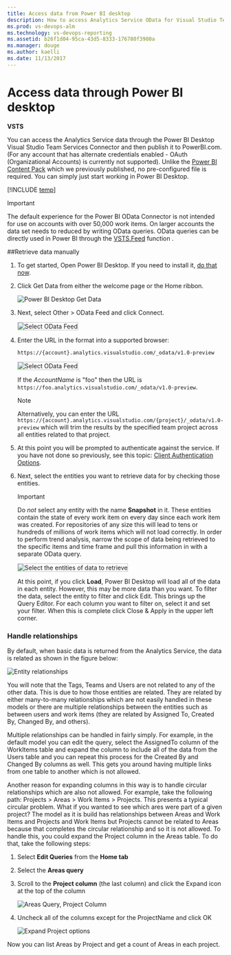 ```yaml
---
title: Access data from Power BI desktop  
description: How to access Analytics Service OData for Visual Studio Team Services (VSTS) from Power BI Desktop   
ms.prod: vs-devops-alm
ms.technology: vs-devops-reporting
ms.assetid: b26f1d04-95ca-43d5-8333-176780f3980a  
ms.manager: douge
ms.author: kaelli
ms.date: 11/13/2017
---
```


# Access data through Power BI desktop 

**VSTS**  

You can access the Analytics Service data through the Power BI Desktop Visual Studio Team Services Connector and then publish it to PowerBI.com. (For any account that has alternate credentials enabled - OAuth (Organizational Accounts) is currently not supported). Unlike the [Power BI Content Pack](https://www.visualstudio.com/en-us/get-started/report/report-on-vso-with-power-bi-vs) which we previously published, no pre-configured file is required. You can simply just start working in Power BI Desktop.

[!INCLUDE [temp](../_shared/analytics-preview.md)]

>[!IMPORTANT]
>The default experience for the Power BI OData Connector is not intended for use on accounts with over 50,000 work items. On larger accounts the data set needs to reduced by writing OData queries.  OData queries can be directly used in Power BI through the [VSTS.Feed](../powerbi/data-connector-functions.md) function .

##Retrieve data manually

1. To get started, Open Power BI Desktop. If you need to install it, [do that now](https://powerbi.microsoft.com/desktop).  

2. Click Get Data from either the welcome page or the Home ribbon.  

	![Power BI Desktop Get Data ](_img/access-analytics-pbi-get-data.png)  

3. Next, select Other > OData Feed and click Connect.  

	<img src="_img/pbi2.png" alt="Select OData Feed" style="border: 1px solid #C3C3C3;" />  

4.	Enter the URL in the format into a supported browser:  

	```OData
	https://{account}.analytics.visualstudio.com/_odata/v1.0-preview
	```  

	<img src="_img/pbi3.png" alt="Select OData Feed" style="border: 1px solid #C3C3C3;" />   

	If the *AccountName* is "foo" then the URL is ```https://foo.analytics.visualstudio.com/_odata/v1.0-preview```.

	>[!NOTE]  
	>Alternatively, you can enter the URL ```https://{account}.analytics.visualstudio.com/{project}/_odata/v1.0-preview``` which will trim the results by the specified team project across all entities related to that project.  

5. At this point you will be prompted to authenticate against the service. If you have not done so previously, see this topic: [Client Authentication Options](client-authentication-options.md).  
6. Next, select the entities you want to retrieve data for by checking those entities.

	>[!IMPORTANT]  
	>Do *not* select any entity with the name **Snapshot** in it. These entities contain the state of every work item on every day since each work item was created. For repositories of any size this will lead to tens or hundreds of millions of work items which will not load correctly. In order to perform trend analysis, narrow the scope of data being retrieved to the specific items and time frame and pull this information in with a separate OData query.  

	<img src="_img/pbi4.png" alt="Select the entities of data to retrieve" style="border: 1px solid #C3C3C3;" /> 

	At this point, if you click **Load**, Power BI Desktop will load all of the data in each entity. However, this may be more data than you want. To filter the data, select the entity to filter and click Edit. This brings up the Query Editor. For each column you want to filter on, select it and set your filter. When this is complete click Close & Apply in the upper left corner.  

### Handle relationships
 
By default, when basic data is returned from the Analytics Service, the data is related as shown in the figure below:

![Entity relationships](_img/pbi-relationships.png)  

You will note that the Tags, Teams and Users are not related to any of the other data. This is due to how those entities
are related. They are related by either many-to-many relationships which are not easily handled in these models or 
there are multiple relationships between the entities such as between users and work items (they are related by Assigned To,
Created By, Changed By, and others).

Multiple relationships can be handled in fairly simply. For example, in the default model you can edit the query, select the
AssignedTo column of the WorkItems table and expand the column to include all of the data from the Users table and you can repeat
this process for the Created By and Changed By columns as well. This gets you around having multiple links from one table to another
which is not allowed.

Another reason for expanding columns in this way is to handle circular relationships which are also not allowed. For example, 
take the following path: Projects > Areas > Work Items > Projects. This presents a typical circular problem. What if you
wanted to see which ares were part of a given project? The model as it is build has relationships between Areas and Work Items and 
Projects and Work Items but Projects cannot be related to Areas because that completes the circular relationship and so it is 
not allowed. To handle this, you could expand the Project column in the Areas table. To do that, take the following steps:

1. Select **Edit Queries** from the **Home tab**  
2. Select the **Areas query**  
3. Scroll to the **Project column** (the last column) and click the Expand icon at the top of the column  

    ![Areas Query, Project Column](_img/pbi-relationships-2.png) 

4. Uncheck all of the columns except for the ProjectName and click OK

    ![Expand Project options](_img/pbi-relationships-3.png) 

Now you can list Areas by Project and get a count of Areas in each project.

